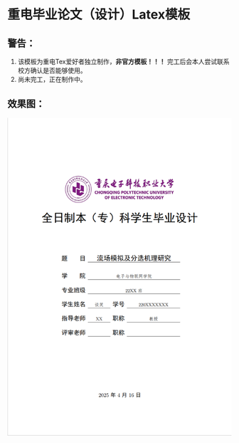 # 重电毕业论文（设计）Latex模板

## 警告：

1. 该模板为重电Tex爱好者独立制作，**非官方模板！！！** 完工后会本人尝试联系校方确认是否能够使用。
2. 尚未完工，正在制作中。

## 效果图：

![效果图](效果图0.png)
